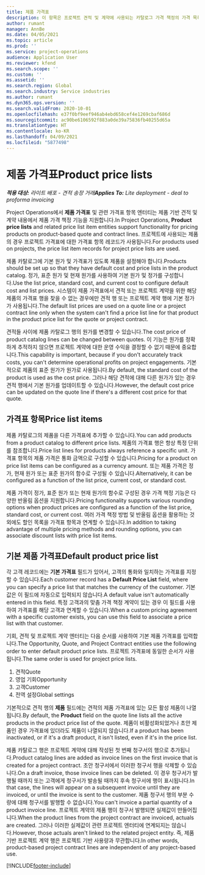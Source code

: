 ```yaml
---
title: 제품 가격표
description: 이 항목은 프로젝트 견적 및 계약에 사용되는 카탈로그 가격 책정의 가격 목록에 대한 정보를 제공합니다.
author: rumant
manager: AnnBe
ms.date: 04/05/2021
ms.topic: article
ms.prod: ''
ms.service: project-operations
audience: Application User
ms.reviewer: kfend
ms.search.scope: ''
ms.custom: ''
ms.assetid: ''
ms.search.region: Global
ms.search.industry: Service industries
ms.author: rumant
ms.dyn365.ops.version: ''
ms.search.validFrom: 2020-10-01
ms.openlocfilehash: e37f0bf9eef946ab4ebd658cef4e1269cbaf686d
ms.sourcegitcommit: ac90be6106592f883a0de39a75836fb40255d65a
ms.translationtype: HT
ms.contentlocale: ko-KR
ms.lasthandoff: 04/09/2021
ms.locfileid: "5877498"
---
```

# <a name="product-price-lists"></a><span data-ttu-id="e9b3b-103">제품 가격표</span><span class="sxs-lookup"><span data-stu-id="e9b3b-103">Product price lists</span></span>

<span data-ttu-id="e9b3b-104">_**적용 대상:** 라이트 배포 - 견적 송장 거래_</span><span class="sxs-lookup"><span data-stu-id="e9b3b-104">_**Applies To:** Lite deployment - deal to proforma invoicing_</span></span>

 <span data-ttu-id="e9b3b-105">Project Operations에서 **제품 가격표** 및 관련 가격표 항목 엔터티는 제품 기반 견적 및 계약 내용에서 제품 가격 책정 기능을 지원합니다.</span><span class="sxs-lookup"><span data-stu-id="e9b3b-105">In Project Operations, **Product price lists** and related price list item entities support functionality for pricing products on product-based quote and contract lines.</span></span> <span data-ttu-id="e9b3b-106">프로젝트에 사용되는 제품의 경우 프로젝트 가격표에 대한 가격표 항목 레코드가 사용됩니다.</span><span class="sxs-lookup"><span data-stu-id="e9b3b-106">For products used on projects, the price list item records for project price lists are used.</span></span> 

<span data-ttu-id="e9b3b-107">제품 카탈로그에 기본 원가 및 가격표가 있도록 제품을 설정해야 합니다.</span><span class="sxs-lookup"><span data-stu-id="e9b3b-107">Products should be set up so that they have default cost and price lists in the product catalog.</span></span> <span data-ttu-id="e9b3b-108">정가, 표준 원가 및 현재 원가를 사용하여 기본 원가 및 정가를 구성합니다.</span><span class="sxs-lookup"><span data-stu-id="e9b3b-108">Use the list price, standard cost, and current cost to configure default cost and list prices.</span></span> <span data-ttu-id="e9b3b-109">시스템이 제품 가격표에서 견적 또는 프로젝트 계약을 위한 해당 제품의 가격표 행을 찾을 수 없는 경우에만 견적 행 또는 프로젝트 계약 행에 기본 정가가 사용됩니다.</span><span class="sxs-lookup"><span data-stu-id="e9b3b-109">The default list prices are used on a quote line or a project contract line only when the system can't find a price list line for that product in the product price list for the quote or project contract.</span></span>

<span data-ttu-id="e9b3b-110">견적들 사이에 제품 카탈로그 행의 원가를 변경할 수 있습니다.</span><span class="sxs-lookup"><span data-stu-id="e9b3b-110">The cost price of product catalog lines can be changed between quotes.</span></span> <span data-ttu-id="e9b3b-111">이 기능은 원가를 정확하게 추적하지 않으면 프로젝트 계약에 대한 운영 수익을 결정할 수 없기 때문에 중요합니다.</span><span class="sxs-lookup"><span data-stu-id="e9b3b-111">This capability is important, because if you don't accurately track costs, you can't determine operational profits on project engagements.</span></span> <span data-ttu-id="e9b3b-112">기본적으로 제품의 표준 원가가 원가로 사용됩니다.</span><span class="sxs-lookup"><span data-stu-id="e9b3b-112">By default, the standard cost of the product is used as the cost price.</span></span> <span data-ttu-id="e9b3b-113">그러나 해당 견적에 대해 다른 원가가 있는 경우 견적 행에서 기본 원가를 업데이트할 수 있습니다.</span><span class="sxs-lookup"><span data-stu-id="e9b3b-113">However, the default cost price can be updated on the quote line if there's a different cost price for that quote.</span></span>

## <a name="price-list-items"></a><span data-ttu-id="e9b3b-114">가격표 항목</span><span class="sxs-lookup"><span data-stu-id="e9b3b-114">Price list items</span></span>

<span data-ttu-id="e9b3b-115">제품 카탈로그의 제품을 다른 가격표에 추가할 수 있습니다.</span><span class="sxs-lookup"><span data-stu-id="e9b3b-115">You can add products from a product catalog to different price lists.</span></span> <span data-ttu-id="e9b3b-116">제품의 가격표 행은 항상 특정 단위를 참조합니다.</span><span class="sxs-lookup"><span data-stu-id="e9b3b-116">Price list lines for products always reference a specific unit.</span></span> <span data-ttu-id="e9b3b-117">가격표 항목의 제품 가격은 통화 금액으로 구성할 수 있습니다.</span><span class="sxs-lookup"><span data-stu-id="e9b3b-117">Pricing for a product on price list items can be configured as a currency amount.</span></span> <span data-ttu-id="e9b3b-118">또는 제품 가격은 정가, 현재 원가 또는 표준 원가의 함수로 구성될 수 있습니다.</span><span class="sxs-lookup"><span data-stu-id="e9b3b-118">Alternatively, it can be configured as a function of the list price, current cost, or standard cost.</span></span>

<span data-ttu-id="e9b3b-119">제품 가격이 정가, 표준 원가 또는 현재 원가의 함수로 구성된 경우 가격 책정 기능은 다양한 반올림 옵션을 지원합니다.</span><span class="sxs-lookup"><span data-stu-id="e9b3b-119">Pricing functionality supports various rounding options when product prices are configured as a function of the list price, standard cost, or current cost.</span></span> <span data-ttu-id="e9b3b-120">여러 가격 책정 방법 및 반올림 옵션을 활용하는 것 외에도 할인 목록을 가격표 항목과 연계할 수 있습니다.</span><span class="sxs-lookup"><span data-stu-id="e9b3b-120">In addition to taking advantage of multiple pricing methods and rounding options, you can associate discount lists with price list items.</span></span> 

 
## <a name="default-product-price-list"></a><span data-ttu-id="e9b3b-121">기본 제품 가격표</span><span class="sxs-lookup"><span data-stu-id="e9b3b-121">Default product price list</span></span>
<span data-ttu-id="e9b3b-122">각 고객 레코드에는 **기본 가격표** 필드가 있어서, 고객의 통화와 일치하는 가격표를 지정할 수 있습니다.</span><span class="sxs-lookup"><span data-stu-id="e9b3b-122">Each customer record has a **Default Price List** field, where you can specify a price list that matches the currency of the customer.</span></span> <span data-ttu-id="e9b3b-123">기본값은 이 필드에 자동으로 입력되지 않습니다.</span><span class="sxs-lookup"><span data-stu-id="e9b3b-123">A default value isn't automatically entered in this field.</span></span> <span data-ttu-id="e9b3b-124">특정 고객과의 맞춤 가격 책정 계약이 있는 경우 이 필드를 사용하여 가격표를 해당 고객과 연계할 수 있습니다.</span><span class="sxs-lookup"><span data-stu-id="e9b3b-124">When a custom pricing agreement with a specific customer exists, you can use this field to associate a price list with that customer.</span></span>

<span data-ttu-id="e9b3b-125">기회, 견적 및 프로젝트 계약 엔터티는 다음 순서를 사용하여 기본 제품 가격표를 입력합니다.</span><span class="sxs-lookup"><span data-stu-id="e9b3b-125">The Opportunity, Quote, and Project Contract entities use the following order to enter default product price lists.</span></span> <span data-ttu-id="e9b3b-126">프로젝트 가격표에 동일한 순서가 사용됩니다.</span><span class="sxs-lookup"><span data-stu-id="e9b3b-126">The same order is used for project price lists.</span></span>

1.  <span data-ttu-id="e9b3b-127">견적</span><span class="sxs-lookup"><span data-stu-id="e9b3b-127">Quote</span></span>
2.  <span data-ttu-id="e9b3b-128">영업 기회</span><span class="sxs-lookup"><span data-stu-id="e9b3b-128">Opportunity</span></span>
3.  <span data-ttu-id="e9b3b-129">고객</span><span class="sxs-lookup"><span data-stu-id="e9b3b-129">Customer</span></span>
4.  <span data-ttu-id="e9b3b-130">전역 설정</span><span class="sxs-lookup"><span data-stu-id="e9b3b-130">Global settings</span></span> 

<span data-ttu-id="e9b3b-131">기본적으로 견적 행의 **제품** 필드에는 견적의 제품 가격표에 있는 모든 활성 제품이 나열됩니다.</span><span class="sxs-lookup"><span data-stu-id="e9b3b-131">By default, the **Product** field on the quote line lists all the active products in the product price list of the quote.</span></span> <span data-ttu-id="e9b3b-132">제품이 비활성화되었거나 초안 제품인 경우 가격표에 있더라도 제품이 나열되지 않습니다.</span><span class="sxs-lookup"><span data-stu-id="e9b3b-132">If a product has been inactivated, or if it's a draft product, it isn't listed, even if it's in the price list.</span></span> 

<span data-ttu-id="e9b3b-133">제품 카탈로그 행은 프로젝트 계약에 대해 작성된 첫 번째 청구서의 행으로 추가됩니다.</span><span class="sxs-lookup"><span data-stu-id="e9b3b-133">Product catalog lines are added as invoice lines on the first invoice that is created for a project contract.</span></span> <span data-ttu-id="e9b3b-134">초안 청구서에서 이러한 청구서 행을 삭제할 수 있습니다.</span><span class="sxs-lookup"><span data-stu-id="e9b3b-134">On a draft invoice, those invoice lines can be deleted.</span></span> <span data-ttu-id="e9b3b-135">이 경우 청구서가 발행될 때까지 또는 고객에게 청구서가 발송될 때까지 후속 청구서에 행이 표시됩니다.</span><span class="sxs-lookup"><span data-stu-id="e9b3b-135">In that case, the lines will appear on a subsequent invoice until they are invoiced, or until the invoice is sent to the customer.</span></span> <span data-ttu-id="e9b3b-136">제품 청구서 행의 부분 수량에 대해 청구서를 발행할 수 없습니다.</span><span class="sxs-lookup"><span data-stu-id="e9b3b-136">You can't invoice a partial quantity of a product invoice line.</span></span> <span data-ttu-id="e9b3b-137">프로젝트 계약의 제품 행이 청구서 발행되면 실제값이 만들어집니다.</span><span class="sxs-lookup"><span data-stu-id="e9b3b-137">When the product lines from the project contract are invoiced, actuals are created.</span></span> <span data-ttu-id="e9b3b-138">그러나 이러한 실제값이 관련 프로젝트 엔터티에 연계되지는 않습니다.</span><span class="sxs-lookup"><span data-stu-id="e9b3b-138">However, those actuals aren't linked to the related project entity.</span></span> <span data-ttu-id="e9b3b-139">즉, 제품 기반 프로젝트 계약 행은 프로젝트 기반 사용량과 무관합니다.</span><span class="sxs-lookup"><span data-stu-id="e9b3b-139">In other words, product-based project contract lines are independent of any project-based use.</span></span> 


[!INCLUDE[footer-include](../includes/footer-banner.md)]
